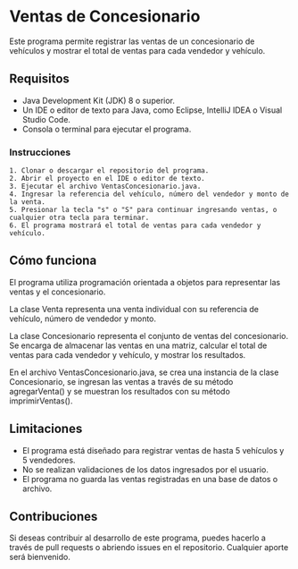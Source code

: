 # Ventas de Concesionario
Este programa permite registrar las ventas de un concesionario de vehículos y mostrar el total de ventas para cada vendedor y vehículo.

## Requisitos
- Java Development Kit (JDK) 8 o superior.
- Un IDE o editor de texto para Java, como Eclipse, IntelliJ IDEA o Visual Studio Code.
- Consola o terminal para ejecutar el programa.

### Instrucciones
    1. Clonar o descargar el repositorio del programa.
    2. Abrir el proyecto en el IDE o editor de texto.
    3. Ejecutar el archivo VentasConcesionario.java.
    4. Ingresar la referencia del vehículo, número del vendedor y monto de la venta.
    5. Presionar la tecla "s" o "S" para continuar ingresando ventas, o cualquier otra tecla para terminar.
    6. El programa mostrará el total de ventas para cada vendedor y vehículo.

## Cómo funciona
El programa utiliza programación orientada a objetos para representar las ventas y el concesionario.

La clase Venta representa una venta individual con su referencia de vehículo, número de vendedor y monto.

La clase Concesionario representa el conjunto de ventas del concesionario. Se encarga de almacenar las ventas en una matriz, calcular el total de ventas para cada vendedor y vehículo, y mostrar los resultados.

En el archivo VentasConcesionario.java, se crea una instancia de la clase Concesionario, se ingresan las ventas a través de su método agregarVenta() y se muestran los resultados con su método imprimirVentas().

## Limitaciones

- El programa está diseñado para registrar ventas de hasta 5 vehículos y 5 vendedores.
- No se realizan validaciones de los datos ingresados por el usuario.
- El programa no guarda las ventas registradas en una base de datos o archivo.

## Contribuciones
Si deseas contribuir al desarrollo de este programa, puedes hacerlo a través de pull requests o abriendo issues en el repositorio. Cualquier aporte será bienvenido.